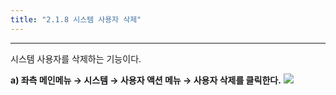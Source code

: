```yaml
---
title: "2.1.8 시스템 사용자 삭제"
---
```


---
시스템 사용자를 삭제하는 기능이다.

**a)  좌측 메인메뉴 → 시스템 → 사용자 액션 메뉴 → 사용자 삭제를 클릭한다.**
![](/images/assets/KR/3.1.1/2.1.8_1.png)
